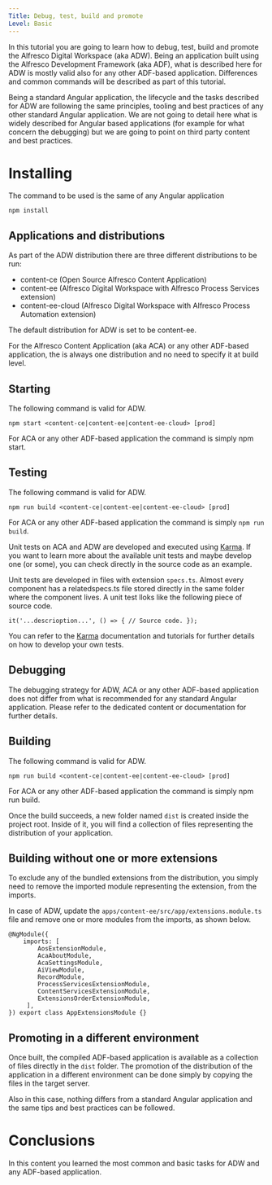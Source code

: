 ```yaml
---
Title: Debug, test, build and promote
Level: Basic
---
```


In this tutorial you are going to learn how to debug, test, build and promote the Alfresco Digital Workspace (aka ADW). Being an application built using the Alfresco Development Framework (aka ADF), what is described here for ADW is mostly valid also for any other ADF-based application. Differences and common commands will be described as part of this tutorial.

Being a standard Angular application, the lifecycle and the tasks described for ADW are following the same principles, tooling and best practices of any other standard Angular application. We are not going to detail here what is widely described for Angular based applications (for example for what concern the debugging) but we are going to point on third party content and best practices.

# Installing

The command to be used is the same of any Angular application

    npm install

## Applications and distributions

As part of the ADW distribution there are three different distributions to be run:
-   content-ce (Open Source Alfresco Content Application)
-   content-ee (Alfresco Digital Workspace with Alfresco Process Services extension)
-   content-ee-cloud (Alfresco Digital Workspace with Alfresco Process Automation extension)

The default distribution for ADW is set to be content-ee.

For the Alfresco Content Application (aka ACA) or any other ADF-based application, the is always one distribution and no need to specify it at build level.

## Starting

The following command is valid for ADW.

    npm start <content-ce|content-ee|content-ee-cloud> [prod]

For ACA or any other ADF-based application the command is simply npm start.

## Testing

The following command is valid for ADW.

    npm run build <content-ce|content-ee|content-ee-cloud> [prod]

For ACA or any other ADF-based application the command is simply `npm run build`.

Unit tests on ACA and ADW are developed and executed using [Karma](https://karma-runner.github.io/ "https://karma-runner.github.io/"). If you want to learn more about the available unit tests and maybe develop one (or some), you can check directly in the source code as an example.

Unit tests are developed in files with extension `specs.ts`. Almost every component has a relatedspecs.ts file stored directly in the same folder where the component lives. A unit test lloks like the following piece of source code.

    it('...descrioption...', () => { // Source code. });

You can refer to the [Karma](https://karma-runner.github.io/ "https://karma-runner.github.io/") documentation and tutorials for further details on how to develop your own tests.

## Debugging

The debugging strategy for ADW, ACA or any other ADF-based application does not differ from what is recommended for any standard Angular application. Please refer to the dedicated content or documentation for further details.

## Building

The following command is valid for ADW.

    npm run build <content-ce|content-ee|content-ee-cloud> [prod]

For ACA or any other ADF-based application the command is simply npm run build.

Once the build succeeds, a new folder named `dist` is created inside the project root. Inside of it, you will find a collection of files representing the distribution of your application.

## Building without one or more extensions

To exclude any of the bundled extensions from the distribution, you simply need to remove the imported module representing the extension, from the imports.

In case of ADW, update the `apps/content-ee/src/app/extensions.module.ts` file and remove one or more modules from the imports, as shown below.

    @NgModule({
	    imports: [
		    AosExtensionModule,
		    AcaAboutModule,
		    AcaSettingsModule,
		    AiViewModule,
		    RecordModule,
		    ProcessServicesExtensionModule,
		    ContentServicesExtensionModule,
		    ExtensionsOrderExtensionModule,
		 ],
	}) export class AppExtensionsModule {}

## Promoting in a different environment

Once built, the compiled ADF-based application is available as a collection of files directly in the `dist` folder. The promotion of the distribution of the application in a different environment can be done simply by copying the files in the target server.

Also in this case, nothing differs from a standard Angular application and the same tips and best practices can be followed.

# Conclusions

In this content you learned the most common and basic tasks for ADW and any ADF-based application.
